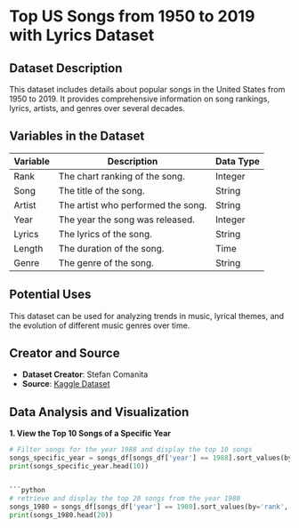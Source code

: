# Top US Songs from 1950 to 2019 with Lyrics Dataset

## Dataset Description

This dataset includes details about popular songs in the United States from 1950 to 2019. It provides comprehensive information on song rankings, lyrics, artists, and genres over several decades.

## Variables in the Dataset

| Variable | Description                              | Data Type   |
|----------|------------------------------------------|-------------|
| Rank     | The chart ranking of the song.           | Integer     |
| Song     | The title of the song.                   | String      |
| Artist   | The artist who performed the song.       | String      |
| Year     | The year the song was released.          | Integer     |
| Lyrics   | The lyrics of the song.                  | String      |
| Length   | The duration of the song.                | Time        |
| Genre    | The genre of the song.                   | String      |

## Potential Uses

This dataset can be used for analyzing trends in music, lyrical themes, and the evolution of different music genres over time.

## Creator and Source

- **Dataset Creator**: Stefan Comanita
- **Source**: [Kaggle Dataset](https://www.kaggle.com/datasets/stefancomanita/top-us-songs-from-1950-to-2019-w-lyrics)

## Data Analysis and Visualization

**1. View the Top 10 Songs of a Specific Year**

```python
# Filter songs for the year 1988 and display the top 10 songs
songs_specific_year = songs_df[songs_df['year'] == 1988].sort_values(by='rank', ascending=True)
print(songs_specific_year.head(10))


```python
# retrieve and display the top 20 songs from the year 1980
songs_1980 = songs_df[songs_df['year'] == 1980].sort_values(by='rank', ascending=True)
print(songs_1980.head(20))
